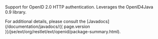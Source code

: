 Support for OpenID 2.0 HTTP authentication. Leverages the OpenID4Java 0.9 library.

For additional details, please consult the
[Javadocs](/documentation/javadocs/{{ page.version }}/jse/ext/org/restlet/ext/openid/package-summary.html).

